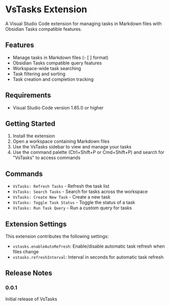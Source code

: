 # VsTasks Extension

A Visual Studio Code extension for managing tasks in Markdown files with Obsidian Tasks compatible features.

## Features

- Manage tasks in Markdown files (- [ ] format)
- Obsidian Tasks compatible query features
- Workspace-wide task searching
- Task filtering and sorting
- Task creation and completion tracking

## Requirements

- Visual Studio Code version 1.85.0 or higher

## Getting Started

1. Install the extension
2. Open a workspace containing Markdown files
3. Use the VsTasks sidebar to view and manage your tasks
4. Use the command palette (Ctrl+Shift+P or Cmd+Shift+P) and search for "VsTasks" to access commands

## Commands

- `VsTasks: Refresh Tasks` - Refresh the task list
- `VsTasks: Search Tasks` - Search for tasks across the workspace
- `VsTasks: Create New Task` - Create a new task
- `VsTasks: Toggle Task Status` - Toggle the status of a task
- `VsTasks: Run Task Query` - Run a custom query for tasks

## Extension Settings

This extension contributes the following settings:

* `vstasks.enableAutoRefresh`: Enable/disable automatic task refresh when files change
* `vstasks.refreshInterval`: Interval in seconds for automatic task refresh

## Release Notes

### 0.0.1

Initial release of VsTasks
